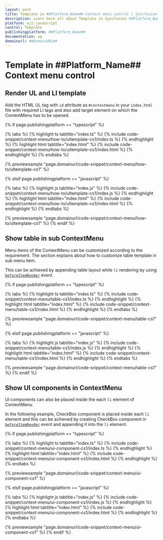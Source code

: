 ```yaml
---
layout: post
title: Template in ##Platform_Name## Context menu control | Syncfusion
description: Learn here all about Template in Syncfusion ##Platform_Name## Context menu control of Syncfusion Essential JS 2 and more.
platform: ej2-javascript
control: Template 
publishingplatform: ##Platform_Name##
documentation: ug
domainurl: ##DomainURL##
---
```


# Template in ##Platform_Name## Context menu control

## Render UL and LI template

Add the HTML UL tag with `id` attribute as `#contextmenu` in your `index.html` file with required LI tags and also add target element on which the ContextMenu has to be opened.

{% if page.publishingplatform == "typescript" %}

 {% tabs %}
{% highlight ts tabtitle="index.ts" %}
{% include code-snippet/context-menu/how-to/ultemplate-cs1/index.ts %}
{% endhighlight %}
{% highlight html tabtitle="index.html" %}
{% include code-snippet/context-menu/how-to/ultemplate-cs1/index.html %}
{% endhighlight %}
{% endtabs %}
        
{% previewsample "page.domainurl/code-snippet/context-menu/how-to/ultemplate-cs1" %}

{% elsif page.publishingplatform == "javascript" %}

{% tabs %}
{% highlight js tabtitle="index.js" %}
{% include code-snippet/context-menu/how-to/ultemplate-cs1/index.js %}
{% endhighlight %}
{% highlight html tabtitle="index.html" %}
{% include code-snippet/context-menu/how-to/ultemplate-cs1/index.html %}
{% endhighlight %}
{% endtabs %}

{% previewsample "page.domainurl/code-snippet/context-menu/how-to/ultemplate-cs1" %}
{% endif %}

## Show table in sub ContextMenu

Menu items of the ContextMenu can be customized according to the requirement. The section explains about how to customize table template
in sub menu item.

This can be achieved by appending table layout while `li` rendering by using [`beforeItemRender`](../api/context-menu#beforeitemrender) event.

{% if page.publishingplatform == "typescript" %}

 {% tabs %}
{% highlight ts tabtitle="index.ts" %}
{% include code-snippet/context-menu/table-cs1/index.ts %}
{% endhighlight %}
{% highlight html tabtitle="index.html" %}
{% include code-snippet/context-menu/table-cs1/index.html %}
{% endhighlight %}
{% endtabs %}
        
{% previewsample "page.domainurl/code-snippet/context-menu/table-cs1" %}

{% elsif page.publishingplatform == "javascript" %}

{% tabs %}
{% highlight js tabtitle="index.js" %}
{% include code-snippet/context-menu/table-cs1/index.js %}
{% endhighlight %}
{% highlight html tabtitle="index.html" %}
{% include code-snippet/context-menu/table-cs1/index.html %}
{% endhighlight %}
{% endtabs %}

{% previewsample "page.domainurl/code-snippet/context-menu/table-cs1" %}
{% endif %}

## Show UI components in ContextMenu

UI components can also be placed inside the each `li` element of ContextMenu.

In the following example, CheckBox component is placed inside each `li` element and this can be achieved by creating CheckBox component in [`beforeItemRender`](../api/context-menu#beforeitemrender) event and appending it into the `li` element.

{% if page.publishingplatform == "typescript" %}

 {% tabs %}
{% highlight ts tabtitle="index.ts" %}
{% include code-snippet/context-menu/ui-component-cs1/index.ts %}
{% endhighlight %}
{% highlight html tabtitle="index.html" %}
{% include code-snippet/context-menu/ui-component-cs1/index.html %}
{% endhighlight %}
{% endtabs %}
        
{% previewsample "page.domainurl/code-snippet/context-menu/ui-component-cs1" %}

{% elsif page.publishingplatform == "javascript" %}

{% tabs %}
{% highlight js tabtitle="index.js" %}
{% include code-snippet/context-menu/ui-component-cs1/index.js %}
{% endhighlight %}
{% highlight html tabtitle="index.html" %}
{% include code-snippet/context-menu/ui-component-cs1/index.html %}
{% endhighlight %}
{% endtabs %}

{% previewsample "page.domainurl/code-snippet/context-menu/ui-component-cs1" %}
{% endif %}
